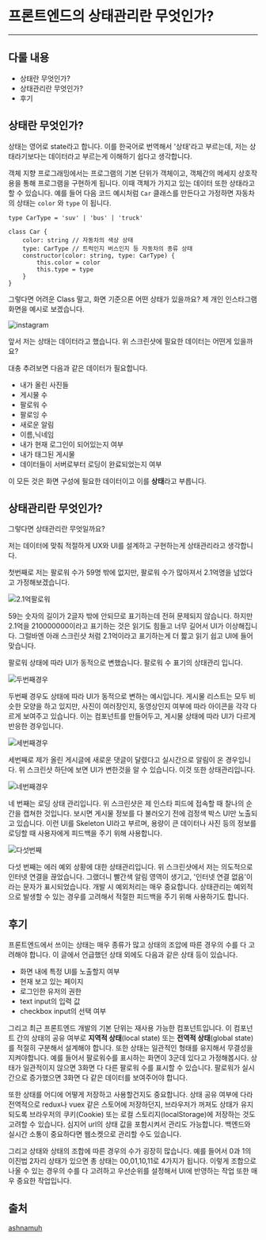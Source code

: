 # 프론트엔드의 상태관리란 무엇인가?

---

## 다룰 내용

- 상태란 무엇인가?
- 상태관리란 무엇인가?
- 후기

## 상태란 무엇인가?

상태는 영어로 state라고 합니다. 이를 한국어로 번역해서 '상태'라고 부르는데, 저는 상태라기보다는 데이터라고 부르는게 이해하기 쉽다고 생각합니다.

객체 지향 프로그래밍에서는 프로그램의 기본 단위가 객체이고, 객체간의 메세지 상호작용을 통해 프로그램을 구현하게 됩니다. 이때 객체가 가지고 있는 데이터 또한 상태라고 할 수 있습니다. 예를 들어 다음 코드 예시처럼 `Car` 클래스를 만든다고 가정하면 자동차의 상태는 `color` 와 `type` 이 됩니다.

```
type CarType = 'suv' | 'bus' | 'truck'

class Car {
    color: string // 자동차의 색상 상태
    type: CarType // 트럭인지 버스인지 등 자동차의 종류 상태
    constructor(color: string, type: CarType) {
        this.color = color
        this.type = type
    }
}
```

그렇다면 어려운 Class 말고, 화면 기준으론 어떤 상태가 있을까요? 제 개인 인스타그램 화면을 예시로 보겠습니다.

![instagram](https://miro.medium.com/max/1000/1*d6zNJQN_3F0f01Au6e-w1A.jpeg)

앞서 저는 상태는 데이터라고 했습니다. 위 스크린샷에 필요한 데이터는 어떤게 있을까요?

대충 추려보면 다음과 같은 데이터가 필요합니다.

- 내가 올린 사진들
- 게시물 수
- 팔로워 수
- 팔로잉 수
- 새로운 알림
- 이름,닉네임
- 내가 현재 로그인이 되어있는지 여부
- 내가 태그된 게시물
- 데이터들이 서버로부터 로딩이 완료되었는지 여부

이 모든 것은 화면 구성에 필요한 데이터이고 이를 **상태**라고 부릅니다.

## 상태관리란 무엇인가?

그렇다면 상태관리란 무엇일까요?

저는 데이터에 맞춰 적절하게 UX와 UI를 설계하고 구현하는게 상태관리라고 생각합니다.

첫번째로 저는 팔로워 수가 59명 밖에 없지만, 팔로워 수가 많아져서 2.1억명을 넘었다고 가정해보겠습니다.

![2.1억팔로워](https://miro.medium.com/max/848/1*h2PikqQVci33-FaU3R87fQ.jpeg)

59는 숫자의 길이가 2글자 밖에 안되므로 표기하는데 전혀 문제되지 않습니다. 하지만 2.1억을 210000000이라고 표기하는 것은 읽기도 힘들고 너무 길어서 UI가 이상해집니다. 그럴바엔 아래 스크린샷 처럼 2.1억이라고 표기하는게 더 짧고 읽기 쉽고 UI에 들어맞습니다.

팔로워 상태에 따라 UI가 동적으로 변했습니다. 팔로워 수 표기의 상태관리 입니다.

![두번째경우](https://miro.medium.com/max/1000/1*wF9P3I1nahXmmf-07GqZag.jpeg)

두번째 경우도 상태에 따라 UI가 동적으로 변하는 예시입니다. 게시물 리스트는 모두 비슷한 모양을 하고 있지만, 사진이 여러장인지, 동영상인지 여부에 따라 아이콘을 각각 다르게 보여주고 있습니다. 이는 컴포넌트를 만들어두고, 게시물 상태에 따라 UI가 다르게 반응한 경우입니다.

![세번째경우](https://miro.medium.com/max/1000/1*_qYbOcZrXg9-TzVUby51Dg.jpeg)

세번째로 제가 올린 게시글에 새로운 댓글이 달렸다고 실시간으로 알림이 온 경우입니다. 위 스크린샷 하단에 보면 UI가 변한것을 알 수 있습니다. 이것 또한 상태관리입니다.

![네번째경우](https://miro.medium.com/max/1000/1*MgQbDnY5YQlbjnLGNLGQRw.jpeg)

네 번째는 로딩 상태 관리입니다. 위 스크린샷은 제 인스타 피드에 접속할 때 찰나의 순간을 캡쳐한 것입니다. 보시면 게시물 정보를 다 불러오기 전에 검정색 박스 UI만 노출되고 있습니다. 이런 UI를 Skeleton UI라고 부르며, 용량이 큰 데이터나 사진 등의 정보를 로딩할 때 사용자에게 피드백을 주기 위해 사용합니다.

![다섯번째](https://miro.medium.com/max/1000/1*YAGkt_96GonDnn7J-nv2Qg.png)

다섯 번째는 에러 예외 상황에 대한 상태관리입니다. 위 스크린샷에서 저는 의도적으로 인터넷 연결을 끊었습니다. 그랬더니 빨간색 알림 영역이 생기고, '인터넷 연결 없음'이라는 문자가 표시되었습니다. 개발 시 예외처리는 매우 중요합니다. 상태관리는 예외적으로 발생할 수 있는 경우를 고려해서 적절한 피드백을 주기 위해 사용하기도 합니다.

## 후기

프론트엔드에서 쓰이는 상태는 매우 종류가 많고 상태의 조압에 따른 경우의 수를 다 고려해야 합니다. 이 글에서 언급했던 상태 외에도 다음과 같은 상태 등이 있습니다.

- 화면 내에 특정 UI를 노출할지 여부
- 현재 보고 있는 페이지
- 로그인한 유저의 권한
- text input의 입력 값
- checkbox input의 선택 여부

그리고 최근 프론트엔드 개발의 기본 단위는 재사용 가능한 컴포넌트입니다. 이 컴포넌트 간의 상태의 공유 여부로 **지역적 상태**(local state) 또는 **전역적 상태**(global state)를 적절히 구분해서 설계해야 합니다. 또한 상태는 일관적인 형태를 유지해서 무결성을 지켜야합니다. 예를 들어서 팔로워수를 표시하는 화면이 3군데 있다고 가정해봅시다. 상태가 일관적이지 않으면 3화면 다 다른 팔로워 수를 표시할 수 있습니다. 팔로워가 실시간으로 증가했으면 3화면 다 같은 데이터를 보여주어야 합니다.

또한 상태를 어디에 어떻게 저장하고 사용할건지도 중요합니다. 상태 공유 여부에 다라 전역적으로 redux나 vuex 같은 스토어에 저장하던지, 브라우저가 꺼져도 상태가 유지되도록 브라우저의 쿠키(Cookie) 또는 로컬 스토리지(localStorage)에 저장하는 것도 고려할 수 있습니다. 심지어 url의 상태 값을 포함시켜서 관리도 가능합니다. 백엔드와 실시간 소통이 중요하다면 웹소켓으로 관리할 수도 있습니다.

그리고 상태와 상태의 조합에 따른 경우의 수가 굉장히 많습니다. 예를 들어서 0과 1의 이진법 2자리 상태가 있으면 총 상태는 00,01,10,11로 4가지가 됩니다. 이렇게 조합으로 나올 수 있는 경우의 수를 다 고려하고 우선순위를 설정해서 UI에 반영하는 작업 또한 매우 중요한 작업입니다.

## 출처

[ashnamuh](https://medium.com/wematch/%ED%94%84%EB%A1%A0%ED%8A%B8%EC%97%94%EB%93%9C%EC%9D%98-%EC%83%81%ED%83%9C%EA%B4%80%EB%A6%AC%EB%9E%80-%EB%AC%B4%EC%97%87%EC%9D%B8%EA%B0%80-5ff888dab7ad)
